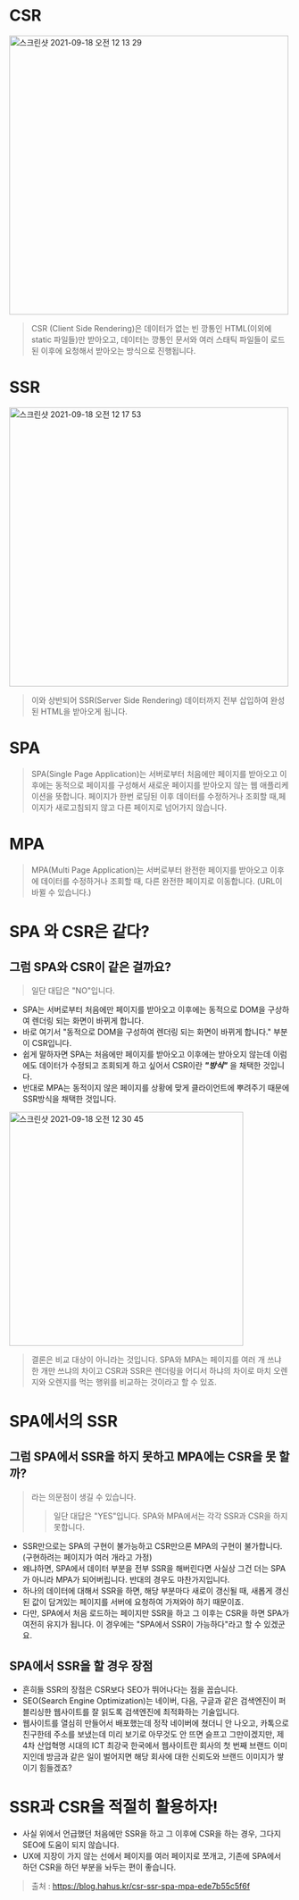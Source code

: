 # CSR

<img width="500" alt="스크린샷 2021-09-18 오전 12 13 29" src="https://user-images.githubusercontent.com/81012135/133806729-5765d39d-21df-4a8c-b71d-005314c12afd.png">

> CSR (Client Side Rendering)은 데이터가 없는 빈 깡통인 HTML(이외에 static 파일들)만 받아오고, 데이터는 깡통인 문서와 여러 스태틱 파일들이 로드된 이후에 요청해서 받아오는 방식으로 진행됩니다.

# SSR

<img width="500" alt="스크린샷 2021-09-18 오전 12 17 53" src="https://user-images.githubusercontent.com/81012135/133807365-0d657dc8-08fa-49f6-ba51-1d68da928522.png">

> 이와 상반되어 SSR(Server Side Rendering) 데이터까지 전부 삽입하여 완성된 HTML을 받아오게 됩니다.

# SPA

> SPA(Single Page Application)는 서버로부터 처음에만 페이지를 받아오고 이후에는 동적으로 페이지를 구성해서 새로운 페이지를 받아오지 않는 웹 애플리케이션을 뜻합니다.
> 페이지가 한번 로딩된 이후 데이터를 수정하거나 조회할 때,페이지가 새로고침되지 않고 다른 페이지로 넘어가지 않습니다.

# MPA

> MPA(Multi Page Application)는 서버로부터 완전한 페이지를 받아오고 이후에 데이터를 수정하거나 조회할 때, 다른 완전한 페이지로 이동합니다. (URL이 바뀔 수 있습니다.)

# SPA 와 CSR은 같다?

## 그럼 SPA와 CSR이 같은 걸까요?

> 일단 대답은 "NO"입니다.

- SPA는 서버로부터 처음에만 페이지를 받아오고 이후에는 동적으로 DOM을 구상하여 렌더링 되는 화면이 바뀌게 합니다.
- 바로 여기서 "동적으로 DOM을 구성하여 렌더링 되는 화면이 바뀌게 합니다." 부분이 CSR입니다.
- 쉽게 말하자면 SPA는 처음에만 페이지를 받아오고 이후에는 받아오지 않는데 이럼에도 데이터가 수정되고 조회되게 하고 싶어서 CSR이란 **_"방식"_** 을 채택한 것입니다.
- 반대로 MPA는 동적이지 않은 페이지를 상황에 맞게 클라이언트에 뿌려주기 때문에 SSR방식을 채택한 것입니다.

<img width="419" alt="스크린샷 2021-09-18 오전 12 30 45" src="https://user-images.githubusercontent.com/81012135/133812582-ab922973-fec6-4963-abb6-de0844a26975.png">

> 결론은 비교 대상이 아니라는 것입니다. SPA와 MPA는 페이지를 여러 개 쓰냐 한 개만 쓰냐의 차이고 CSR과 SSR은 렌더링을 어디서 하냐의 차이로 마치 오렌지와 오렌지를 먹는 행위를 비교하는 것이라고 할 수 있죠.

# SPA에서의 SSR

## 그럼 SPA에서 SSR을 하지 못하고 MPA에는 CSR을 못 할까?

> 라는 의문점이 생길 수 있습니다.
>
> > 일단 대답은 "YES"입니다. SPA와 MPA에서는 각각 SSR과 CSR을 하지 못합니다.

- SSR만으로는 SPA의 구현이 불가능하고 CSR만으론 MPA의 구현이 불가합니다. (구현하려는 페이지가 여러 개라고 가정)
- 왜냐하면, SPA에서 데이터 부분을 전부 SSR을 해버린다면 사실상 그건 더는 SPA가 아니라 MPA가 되어버립니다. 반대의 경우도 마찬가지입니다.
- 하나의 데이터에 대해서 SSR을 하면, 해당 부분마다 새로이 갱신될 때, 새롭게 갱신된 값이 담겨있는 페이지를 서버에 요청하여 가져와야 하기 때문이죠.
- 다만, SPA에서 처음 로드하는 페이지만 SSR을 하고 그 이후는 CSR을 하면 SPA가 여전히 유지가 됩니다.
  이 경우에는 "SPA에서 SSR이 가능하다"라고 할 수 있겠군요.

## SPA에서 SSR을 할 경우 장점

- 흔히들 SSR의 장점은 CSR보다 SEO가 뛰어나다는 점을 꼽습니다.
- SEO(Search Engine Optimization)는 네이버, 다음, 구글과 같은 검색엔진이 퍼블리싱한 웹사이트를 잘 읽도록 검색엔진에 최적화하는 기술입니다.
- 웹사이트를 열심히 만들어서 배포했는데 정작 네이버에 쳤더니 안 나오고, 카톡으로 친구한테 주소를 보냈는데 미리 보기로 아무것도 안 뜨면 슬프고 그만이겠지만, 제 4차 산업혁명 시대의 ICT 최강국 한국에서 웹사이트란 회사의 첫 번째 브랜드 이미지인데 방금과 같은 일이 벌어지면 해당 회사에 대한 신뢰도와 브랜드 이미지가 쌓이기 힘들겠죠?

# SSR과 CSR을 적절히 활용하자!

- 사실 위에서 언급했던 처음에만 SSR을 하고 그 이후에 CSR을 하는 경우, 그다지 SEO에 도움이 되지 않습니다.
- UX에 지장이 가지 않는 선에서 페이지를 여러 페이지로 쪼개고, 기존에 SPA에서 하던 CSR을 하던 부분을 놔두는 편이 좋습니다.

> 출처 : https://blog.hahus.kr/csr-ssr-spa-mpa-ede7b55c5f6f

